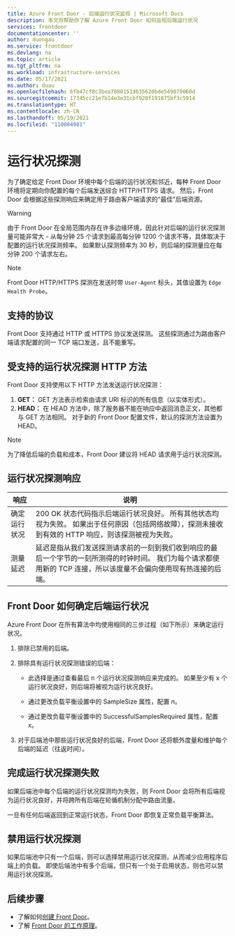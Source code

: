 ```yaml
---
title: Azure Front Door - 后端运行状况监视 | Microsoft Docs
description: 本文将帮助你了解 Azure Front Door 如何监视后端运行状况
services: frontdoor
documentationcenter: ''
author: duongau
ms.service: frontdoor
ms.devlang: na
ms.topic: article
ms.tgt_pltfrm: na
ms.workload: infrastructure-services
ms.date: 05/17/2021
ms.author: duau
ms.openlocfilehash: 6fb47cf8c3bea7080151d635620bde549070060d
ms.sourcegitcommit: 17345cc21e7b14e3e31cbf920f191875bf3c5914
ms.translationtype: HT
ms.contentlocale: zh-CN
ms.lasthandoff: 05/19/2021
ms.locfileid: "110084981"
---
```

# <a name="health-probes"></a>运行状况探测

为了确定给定 Front Door 环境中每个后端的运行状况和邻近，每种 Front Door 环境将定期向你配置的每个后端发送综合 HTTP/HTTPS 请求。 然后，Front Door 会根据这些探测响应来确定用于路由客户端请求的“最佳”后端资源。 

> [!WARNING]
> 由于 Front Door 在全局范围内存在许多边缘环境，因此针对后端的运行状况探测量可能非常大 - 从每分钟 25 个请求到最高每分钟 1200 个请求不等，具体取决于配置的运行状况探测频率。 如果默认探测频率为 30 秒，则后端的探测量应在每分钟 200 个请求左右。

> [!NOTE]
> Front Door HTTP/HTTPS 探测在发送时带 `User-Agent` 标头，其值设置为 `Edge Health Probe`。 

## <a name="supported-protocols"></a>支持的协议

Front Door 支持通过 HTTP 或 HTTPS 协议发送探测。 这些探测通过为路由客户端请求配置的同一 TCP 端口发送，且不能重写。

## <a name="supported-http-methods-for-health-probes"></a>受支持的运行状况探测 HTTP 方法

Front Door 支持使用以下 HTTP 方法发送运行状况探测：

1. **GET：** GET 方法表示检索由请求 URI 标识的所有信息（以实体形式）。
2. **HEAD：** 在 HEAD 方法中，除了服务器不能在响应中返回消息正文，其他都与 GET 方法相同。 对于新的 Front Door 配置文件，默认的探测方法设置为 HEAD。

> [!NOTE]
> 为了降低后端的负载和成本，Front Door 建议将 HEAD 请求用于运行状况探测。

## <a name="health-probe-responses"></a>运行状况探测响应

| 响应  | 说明 | 
| ------------- | ------------- |
| 确定运行状况  | 200 OK 状态代码指示后端运行状况良好。 所有其他状态均视为失败。 如果出于任何原因（包括网络故障），探测未接收到有效的 HTTP 响应，则该探测被视为失败。|
| 测量延迟  | 延迟是指从我们发送探测请求前的一刻到我们收到响应的最后一个字节的一刻所测得的时钟时间。 我们为每个请求都使用新的 TCP 连接，所以该度量不会偏向使用现有热连接的后端。  |

## <a name="how-front-door-determines-backend-health"></a>Front Door 如何确定后端运行状况

Azure Front Door 在所有算法中均使用相同的三步过程（如下所示）来确定运行状况。

1. 排除已禁用的后端。

2. 排除具有运行状况探测错误的后端：
    * 此选择是通过查看最后 n 个运行状况探测响应来完成的。 如果至少有 x 个运行状况良好，则后端将被视为运行状况良好。

    * 通过更改负载平衡设置中的 SampleSize 属性，配置 _n_。

    * 通过更改负载平衡设置中的 SuccessfulSamplesRequired 属性，配置 _x_。

3. 对于后端池中那些运行状况良好的后端，Front Door 还将额外度量和维护每个后端的延迟（往返时间）。


## <a name="complete-health-probe-failure"></a>完成运行状况探测失败

如果后端池中每个后端的运行状况探测均为失败，则 Front Door 会将所有后端视为运行状况良好，并将跨所有后端在轮循机制分配中路由流量。

一旦有任何后端返回到正常运行状态，Front Door 即恢复正常负载平衡算法。

## <a name="disabling-health-probes"></a>禁用运行状况探测

如果后端池中只有一个后端，则可以选择禁用运行状况探测，从而减少应用程序后端上的负载。 即使后端池中有多个后端，但只有一个处于启用状态，则也可以禁用运行状况探测。

## <a name="next-steps"></a>后续步骤

- 了解如何[创建 Front Door](quickstart-create-front-door.md)。
- 了解 [Front Door 的工作原理](front-door-routing-architecture.md)。
